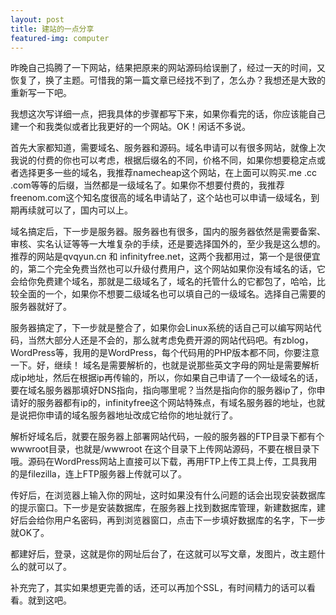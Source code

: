 ```yaml
---
layout: post
title: 建站的一点分享
featured-img: computer
---
```


昨晚自己捣腾了一下网站，结果把原来的网站源码给误删了，经过一天的时间，又恢复了，换了主题。可惜我的第一篇文章已经找不到了，怎么办？我想还是大致的重新写一下吧。

我想这次写详细一点，把我具体的步骤都写下来，如果你看完的话，你应该能自己建一个和我类似或者比我更好的一个网站。OK！闲话不多说。

首先大家都知道，需要域名、服务器和源码。域名申请可以有很多网站，就像上次我说的付费的你也可以考虑，根据后缀名的不同，价格不同，如果你想要稳定点或者选择更多一些的域名，我推荐namecheap这个网站，在上面可以购买.me .cc .com等等的后缀，当然都是一级域名了。如果你不想要付费的，我推荐freenom.com这个知名度很高的域名申请站了，这个站也可以申请一级域名，到期再续就可以了，国内可以上。

域名搞定后，下一步是服务器。服务器也有很多，国内的服务器依然是需要备案、审核、实名认证等等一大堆复杂的手续，还是要选择国外的，至少我是这么想的。推荐的网站是qvqyun.cn 和 infinityfree.net，这两个我都用过，第一个是很便宜的，第二个完全免费当然也可以升级付费用户，这个网站如果你没有域名的话，它会给你免费建个域名，那就是二级域名了，域名的托管什么的它都包了，哈哈，比较全面的一个，如果你不想要二级域名也可以填自己的一级域名。选择自己需要的服务器就好了。

服务器搞定了，下一步就是整合了，如果你会Linux系统的话自己可以编写网站代码，当然大部分人还是不会的，那么就考虑免费开源的网站代码吧。有zblog，WordPress等，我用的是WordPress，每个代码用的PHP版本都不同，你要注意一下。好，继续！ 域名是需要解析的，也就是说那些英文字母的网址是需要解析成ip地址，然后在根据ip再传输的，所以，你如果自己申请了一个一级域名的话，要在域名服务器那填好DNS指向，指向哪里呢？当然是指向你的服务器ip了，你申请好的服务器都有ip的，infinityfree这个网站特殊点，有域名服务器的地址，也就是说把你申请的域名服务器地址改成它给你的地址就行了。

解析好域名后，就要在服务器上部署网站代码，一般的服务器的FTP目录下都有个wwwroot目录，也就是/wwwroot 在这个目录下上传网站源码，不要在根目录下哦。源码在WordPress网站上直接可以下载，再用FTP上传工具上传，工具我用的是filezilla，连上FTP服务器上传就可以了。

传好后，在浏览器上输入你的网址，这时如果没有什么问题的话会出现安装数据库的提示窗口。下一步是安装数据库，在服务器上找到数据库管理，新建数据库，建好后会给你用户名密码，再到浏览器窗口，点击下一步填好数据库的名字，下一步就OK了。

都建好后，登录，这就是你的网址后台了，在这就可以写文章，发图片，改主题什么的就可以了。

补充完了，其实如果想更完善的话，还可以再加个SSL，有时间精力的话可以看看。就到这吧。